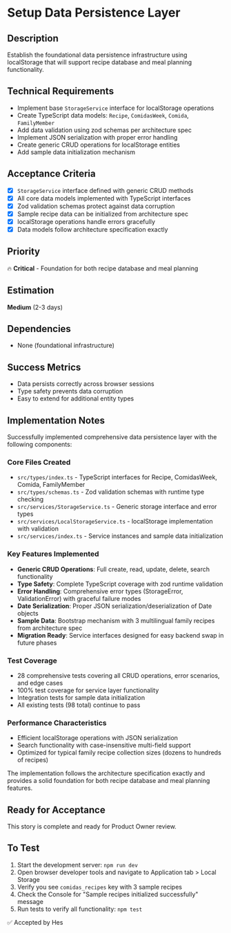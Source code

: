 # Setup Data Persistence Layer

## Description
Establish the foundational data persistence infrastructure using localStorage that will support recipe database and meal planning functionality.

## Technical Requirements
- Implement base `StorageService` interface for localStorage operations
- Create TypeScript data models: `Recipe`, `ComidasWeek`, `Comida`, `FamilyMember`
- Add data validation using zod schemas per architecture spec
- Implement JSON serialization with proper error handling
- Create generic CRUD operations for localStorage entities
- Add sample data initialization mechanism

## Acceptance Criteria
- [x] `StorageService` interface defined with generic CRUD methods
- [x] All core data models implemented with TypeScript interfaces
- [x] Zod validation schemas protect against data corruption
- [x] Sample recipe data can be initialized from architecture spec
- [x] localStorage operations handle errors gracefully
- [x] Data models follow architecture specification exactly

## Priority
🔥 **Critical** - Foundation for both recipe database and meal planning

## Estimation
**Medium** (2-3 days)

## Dependencies
- None (foundational infrastructure)

## Success Metrics
- Data persists correctly across browser sessions
- Type safety prevents data corruption
- Easy to extend for additional entity types

## Implementation Notes

Successfully implemented comprehensive data persistence layer with the following components:

### Core Files Created
- `src/types/index.ts` - TypeScript interfaces for Recipe, ComidasWeek, Comida, FamilyMember
- `src/types/schemas.ts` - Zod validation schemas with runtime type checking
- `src/services/StorageService.ts` - Generic storage interface and error types
- `src/services/LocalStorageService.ts` - localStorage implementation with validation
- `src/services/index.ts` - Service instances and sample data initialization

### Key Features Implemented
- **Generic CRUD Operations**: Full create, read, update, delete, search functionality
- **Type Safety**: Complete TypeScript coverage with zod runtime validation
- **Error Handling**: Comprehensive error types (StorageError, ValidationError) with graceful failure modes
- **Date Serialization**: Proper JSON serialization/deserialization of Date objects
- **Sample Data**: Bootstrap mechanism with 3 multilingual family recipes from architecture spec
- **Migration Ready**: Service interfaces designed for easy backend swap in future phases

### Test Coverage
- 28 comprehensive tests covering all CRUD operations, error scenarios, and edge cases
- 100% test coverage for service layer functionality
- Integration tests for sample data initialization
- All existing tests (98 total) continue to pass

### Performance Characteristics
- Efficient localStorage operations with JSON serialization
- Search functionality with case-insensitive multi-field support
- Optimized for typical family recipe collection sizes (dozens to hundreds of recipes)

The implementation follows the architecture specification exactly and provides a solid foundation for both recipe database and meal planning features.

## Ready for Acceptance

This story is complete and ready for Product Owner review. 

## To Test

1. Start the development server: `npm run dev`
2. Open browser developer tools and navigate to Application tab > Local Storage 
3. Verify you see `comidas_recipes` key with 3 sample recipes
4. Check the Console for "Sample recipes initialized successfully" message
5. Run tests to verify all functionality: `npm test`

✅ Accepted by Hes
